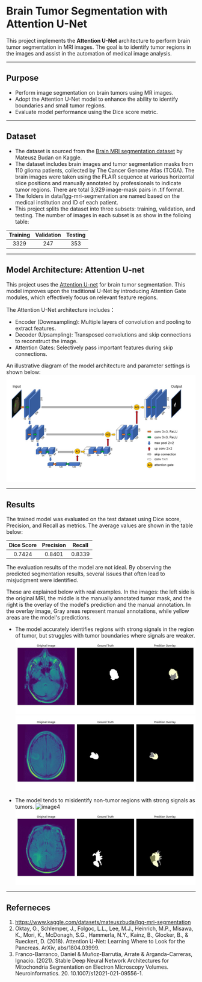 # Brain Tumor Segmentation with Attention U-Net

This project implements the **Attention U-Net** architecture to perform brain tumor segmentation in MRI images. The goal is to identify tumor regions in the images and assist in the automation of medical image analysis.

---

## Purpose

- Perform image segmentation on brain tumors using MR images.
- Adopt the Attention U-Net model to enhance the ability to identify boundaries and small tumor regions.
- Evaluate model performance using the Dice score metric.

---

## Dataset

- The dataset is sourced from the [Brain MRI segmentation dataset](<https://www.kaggle.com/datasets/mateuszbuda/lgg-mri-segmentation> "Title") by Mateusz Budan on Kaggle.
- The dataset includes brain images and tumor segmentation masks from 110 glioma patients, collected by The Cancer Genome Atlas (TCGA). The brain images were taken using the FLAIR sequence at various horizontal slice positions and manually annotated by professionals to indicate tumor regions. There are total 3,929 image-mask pairs in .tif format.
- The folders in data/lgg-mri-segmentation are named based on the medical institution and ID of each patient.
- This project splits the dataset into three subsets: training, validation, and testing. The number of images in each subset is as show in the folloing table:

<div align="center">

Training | Validation | Testing
:------: | :------: | :------: 
   3329   |     247    |   353

</div>

---

## Model Architecture: Attention U-net
This project uses the [Attention U-net](<https://arxiv.org/abs/1804.03999> "Title") for brain tumor segmentation. This model improves upon the traditional U-Net by introducing Attention Gate modules, which effectively focus on relevant feature regions.

The Attention U-Net architecture includes：
- Encoder (Downsampling): Multiple layers of convolution and pooling to extract features.
- Decoder (Upsampling): Transposed convolutions and skip connections to reconstruct the image.
- Attention Gates: Selectively pass important features during skip connections.

An illustrative diagram of the model architecture and parameter settings is shown below:
![image1](/models/model_structure.jpg "model structure")

---

## Results
The trained model was evaluated on the test dataset using Dice score, Precision, and Recall as metrics. The average values are shown in the table below:

<div align="center">

 Dice Score | Precision | Recall 
 :------: | :------: | :------: 
   0.7424   |   0.8401  | 0.8339

</div>


The evaluation results of the model are not ideal. By observing the predicted segmentation results, several issues that often lead to misjudgment were identified. 

These are explained below with real examples. In the images: the left side is the original MRI, the middle is the manually annotated tumor mask, and the right is the overlay of the model's prediction and the manual annotation. In the overlay image, Gray areas represent manual annotations, while yellow areas are the model's predictions.

- The model accurately identifies regions with strong signals in the region of tumor, but struggles with tumor boundaries where signals are weaker.
![image2](/results/overlay/TCGA_CS_5393_19990606_6_overlay.jpg "prediction example1")
![image3](/results/overlay/TCGA_CS_5395_19981004_13_overlay.jpg "prediction example2")

- The model tends to misidentify non-tumor regions with strong signals as tumors.
![image4](/results/overlay/TCGA_CS_5395_19990606_13_overlay.jpg "prediction example3")
![image5](/results/overlay/TCGA_CS_6665_20010817_14_overlay.jpg "prediction example4")

---

## Referneces
1. https://www.kaggle.com/datasets/mateuszbuda/lgg-mri-segmentation
2. Oktay, O., Schlemper, J., Folgoc, L.L., Lee, M.J., Heinrich, M.P., Misawa, K., Mori, K., McDonagh, S.G., Hammerla, N.Y., Kainz, B., Glocker, B., & Rueckert, D. (2018). Attention U-Net: Learning Where to Look for the Pancreas. ArXiv, abs/1804.03999.
3. Franco-Barranco, Daniel & Muñoz-Barrutia, Arrate & Arganda-Carreras, Ignacio. (2021). Stable Deep Neural Network Architectures for Mitochondria Segmentation on Electron Microscopy Volumes. Neuroinformatics. 20. 10.1007/s12021-021-09556-1. 

